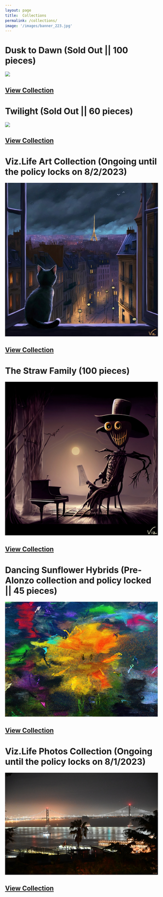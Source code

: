 ```yaml
---
layout: page
title:  Collections
permalink: /collections/
image: '/images/banner_223.jpg'
---
```


# Dusk to Dawn (Sold Out || 100 pieces)
![](/images/10x10-dusk-to-dawn.jpg) 
## [View Collection](https://www.jpg.store/collection/dusktodawn) 

# Twilight (Sold Out || 60 pieces)
![](/images/new_collection_10x6_.jpg) 
## [View Collection](https://www.jpg.store/collection/twilight)

# Viz.Life Art Collection (Ongoing until the policy locks on 8/2/2023)
![](/images/art-collection/120800px.jpg) 
## [View Collection](https://www.jpg.store/collection/vizlifeartcollection)

# The Straw Family (100 pieces)
![](/images/the-straw-family/43.jpg) 
## [View Collection](https://www.jpg.store/collection/thestrawfamily)

# Dancing Sunflower Hybrids (Pre-Alonzo collection and policy locked || 45 pieces)
![](/images/dancing_sunflower.jpg) 
## [View Collection](https://www.jpg.store/collection/vizlifedancingsunflowerhybrids)

# Viz.Life Photos Collection (Ongoing until the policy locks on 8/1/2023)
![](/images/photography/cnfts/VizDotLifePhotographySeriesOne0035resized_25.jpg) 
## [View Collection](https://www.jpg.store/collection/vizlifephotoscollection)

